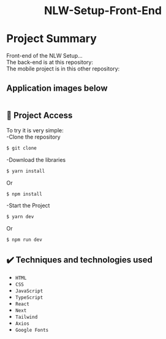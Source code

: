 <h1 align="center"> NLW-Setup-Front-End </h1>

# Project Summary
Front-end of the NLW Setup... <br>
The back-end is at this repository: <br>
The mobile project is in this other repository:

## Application images below 
</p>
<p align="center">
<img src=""/><br>
</p>

## 📁 Project Access
To try it is very simple:<br>
-Clone the repository
```bash
$ git clone 
```
-Download the libraries
```bash
$ yarn install
```
Or
```bash
$ npm install
```
-Start the Project
```bash
$ yarn dev
```
Or
```bash
$ npm run dev
```

## ✔️ Techniques and technologies used
- ``HTML``
- ``CSS``
- ``JavaScript``
- ``TypeScript``
- ``React``
- ``Next``
- ``Tailwind``
- ``Axios``
- ``Google Fonts``

